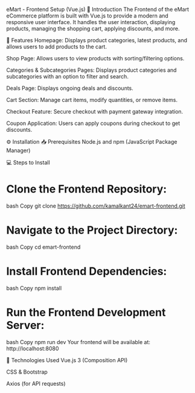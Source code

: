 eMart - Frontend Setup (Vue.js)
📝 Introduction
The Frontend of the eMart eCommerce platform is built with Vue.js to provide a modern and responsive user interface. It handles the user interaction, displaying products, managing the shopping cart, applying discounts, and more.

🌟 Features
Homepage: Displays product categories, latest products, and allows users to add products to the cart.

Shop Page: Allows users to view products with sorting/filtering options.

Categories & Subcategories Pages: Displays product categories and subcategories with an option to filter and search.

Deals Page: Displays ongoing deals and discounts.

Cart Section: Manage cart items, modify quantities, or remove items.

Checkout Feature: Secure checkout with payment gateway integration.

Coupon Application: Users can apply coupons during checkout to get discounts.

⚙️ Installation
📥 Prerequisites
Node.js and npm (JavaScript Package Manager)

💻 Steps to Install
# Clone the Frontend Repository:

bash
Copy
git clone https://github.com/kamalkant24/emart-frontend.git
# Navigate to the Project Directory:

bash
Copy
cd emart-frontend
# Install Frontend Dependencies:

bash
Copy
npm install
# Run the Frontend Development Server:

bash
Copy
npm run dev
Your frontend will be available at: http://localhost:8080

📌 Technologies Used
Vue.js 3 (Composition API)

CSS & Bootstrap

Axios (for API requests)

